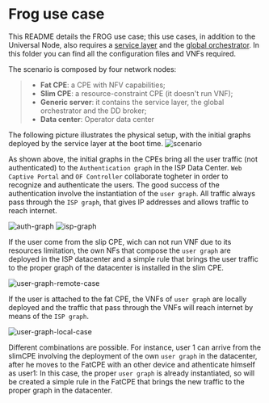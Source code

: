 Frog use case
===================

This README details the FROG use case; this use cases, in addition to the Universal Node, also requires a [service layer](https://github.com/netgroup-polito/frog4-service-layer) and the [global orchestrator](https://github.com/netgroup-polito/frog4-orchestrator). In this folder you can find all the configuration files and VNFs required.

The scenario is composed by four network nodes:
> - **Fat CPE**:  a CPE with NFV capabilities;
> - **Slim CPE**:  a resource-constraint CPE (it doesn't run VNF);
> - **Generic server**: it contains the service layer, the global orchestrator and the DD broker;
> - **Data center**: Operator data center

The following picture illustrates the physical setup, with the initial graphs deployed by the service layer at the boot time.
![scenario](https://raw.githubusercontent.com/netgroup-polito/un-orchestrator/master/images/frog-setup-and-isp-graphs.PNG?raw=true)

As shown above, the initial graphs in the CPEs bring all the user traffic (not authenticated) to the `Authentication graph` in the ISP Data Center. `Web Captive Portal` and `OF Controller` collaborate togheter in order to recognize and authenticate the users. The good success of the authentication involve the instantiation of the `user graph`. All traffic always pass through the `ISP graph`, that gives IP addresses and allows traffic to reach internet.

![auth-graph](https://raw.githubusercontent.com/netgroup-polito/un-orchestrator/master/images/frog-auth-graph.PNG)
![isp-graph](https://raw.githubusercontent.com/netgroup-polito/un-orchestrator/master/images/frog-isp-graph.PNG)

If the user come from the slip CPE, wich can not run VNF due to its resources limitation, the own NFs that compose the `user graph` are deployed in the ISP datacenter and a simple rule that brings the user traffic to the proper graph of the datacenter is installed in the slim CPE.

![user-graph-remote-case](https://raw.githubusercontent.com/netgroup-polito/un-orchestrator/master/images/frog-user-graph-remote-case.PNG)

If the user is attached to the fat CPE, the VNFs of `user graph` are locally deployed and the traffic that pass through the VNFs will reach internet by means of the `ISP graph`.

![user-graph-local-case](https://raw.githubusercontent.com/netgroup-polito/un-orchestrator/master/images/frog-user-graph-local-case.PNG)

Different combinations are possible. For instance, user 1 can arrive from the slimCPE involving the deployment of the own `user graph` in the datacenter, after he moves to the FatCPE with an other device and athenticate himself as user1: In this case, the proper `user graph` is already instantiated, so will be created a simple rule in the FatCPE that brings the new traffic to the proper graph in the datacenter.
